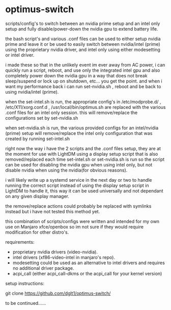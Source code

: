 # optimus-switch
scripts/config's to switch between an nvidia prime setup and an intel only setup and fully disable/power-down the nvidia gpu to extend battery life.

the bash script's and various .conf files can be used to either setup nvidia prime and leave it or be used to easily switch between nvidia/intel (prime) using the proprietary nvidia driver, and intel only using either modesetting or intel driver. 

i made these so that in the unlikely event im ever away from AC power, i can quickly run a script, reboot, and use only the integrated intel gpu and also completely power down the nvidia gpu in a way that does not break sleep/suspend or lock up on shutdown, etc... you get the point.  and when i want my performance back i can run set-nvidia.sh , reboot and be back to using nvidia/intel (prime).

when the set-intel.sh is run, the appropriate config's in /etc/modprobe.d/ , /etc/X11/xorg.conf.d , /usr/local/bin/optimus.sh are replaced with the various .conf files for an intel only session. this will remove/replace the configurations set by set-nvidia.sh

when set-nvidia.sh is run, the various provided configs for an intel/nvidia (prime) setup will remove/replace the intel only configuration that was created by running set-intel.sh

right now the way i have the 2 scripts and the .conf files setup, they are at the moment for use with LightDM using a display setup script that is also removed/replaced each time set-intel.sh or set-nvidia.sh  is run so the script can be used for disabling the nvidia gpu when using intel only, but not disable nvidia when using the nvidia(for obvious reasons).

i will likely write up a systemd service in the next day or two to handle running the correct script instead of using the display setup script in LightDM to handle it, this way it can be used universally and not dependant on any given display manager.

the remove/replace actions could probably be replaced with symlinks instead but i have not tested this method yet.

this combination of scripts/configs were written and intended for my own use on Manjaro xfce/openbox so im not sure if they would require modification for other distro's.

requirements:
 - proprietary nvidia drivers (video-nvidia).
 - intel drivers (xf86-video-intel in manjaro's repo).
 - modesetting could be used as an alternative to intel drivers and requires no additional driver package.
 - acpi_call (either acpi_call-dkms or the acpi_call for your kernel version)
 
 
 setup instructions:
 
 git clone https://github.com/dglt1/optimus-switch/
 
 to be continued......
 
 
